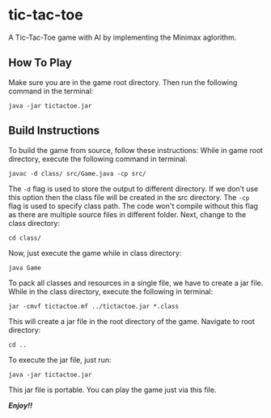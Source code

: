 # tic-tac-toe
A Tic-Tac-Toe game with AI by implementing the Minimax aglorithm.

## How To Play
Make sure you are in the game root directory.
Then run the following command in the terminal:

```console
java -jar tictactoe.jar
```

## Build Instructions
To build the game from source, follow these instructions:
While in game root directory, execute the following command in terminal.

```console
javac -d class/ src/Game.java -cp src/
```

The ```-d``` flag is used to store the output to different directory. If we don’t use this option then the class file will be created in the src directory.
The ```-cp``` flag is used to specify class path.  The code won't compile without this flag as there are multiple source files in different folder.
Next, change to the class directory:

```console
cd class/
```

Now, just execute the game while in class directory:

```console
java Game
```

To pack all classes and resources in a single file, we have to create a jar file.
While in the class directory, execute the following in terminal:

```console
jar -cmvf tictactoe.mf ../tictactoe.jar *.class
```

This will create a jar file in the root directory of the game.
Navigate to root directory:

```console
cd ..
```

To execute the jar file, just run:

```console
java -jar tictactoe.jar
```

This jar file is portable. You can play the game just via this file.

***Enjoy!!***
